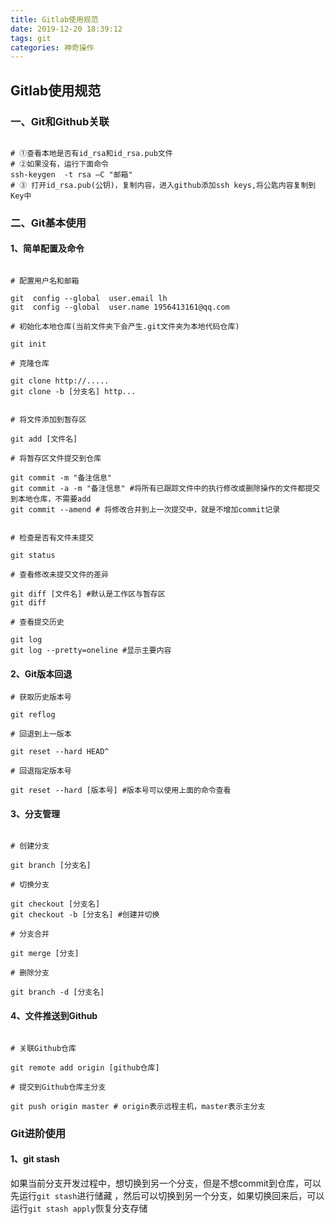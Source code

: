 ```yaml
---
title: Gitlab使用规范
date: 2019-12-20 18:39:12
tags: git
categories: 神奇操作
---
```


## Gitlab使用规范

### 一、Git和Github关联
```

# ①查看本地是否有id_rsa和id_rsa.pub文件
# ②如果没有，运行下面命令
ssh-keygen  -t rsa –C "邮箱"
# ③ 打开id_rsa.pub(公钥)，复制内容，进入github添加ssh keys,将公匙内容复制到Key中

```

### 二、Git基本使用

#### 1、简单配置及命令

```

# 配置用户名和邮箱

git  config --global  user.email lh
git  config --global  user.name 1956413161@qq.com

# 初始化本地仓库(当前文件夹下会产生.git文件夹为本地代码仓库)

git init

# 克隆仓库

git clone http://.....
git clone -b [分支名] http...


# 将文件添加到暂存区

git add [文件名]

# 将暂存区文件提交到仓库

git commit -m "备注信息"
git commit -a -m "备注信息" #将所有已跟踪文件中的执行修改或删除操作的文件都提交到本地仓库，不需要add
git commit --amend # 将修改合并到上一次提交中，就是不增加commit记录


# 检查是否有文件未提交

git status

# 查看修改未提交文件的差异

git diff [文件名] #默认是工作区与暂存区
git diff 

# 查看提交历史

git log
git log --pretty=oneline #显示主要内容

```
#### 2、Git版本回退

```
# 获取历史版本号

git reflog

# 回退到上一版本

git reset --hard HEAD^

# 回退指定版本号

git reset --hard [版本号] #版本号可以使用上面的命令查看

```

#### 3、分支管理

```

# 创建分支

git branch [分支名]

# 切换分支

git checkout [分支名]
git checkout -b [分支名] #创建并切换

# 分支合并

git merge [分支]

# 删除分支

git branch -d [分支名]

```
#### 4、文件推送到Github

```

# 关联Github仓库

git remote add origin [github仓库]

# 提交到Github仓库主分支

git push origin master # origin表示远程主机，master表示主分支

```

### Git进阶使用

#### 1、git stash

如果当前分支开发过程中，想切换到另一个分支，但是不想commit到仓库，可以先运行`git stash`进行储藏 ，然后可以切换到另一个分支，如果切换回来后，可以运行`git stash apply`恢复分支存储